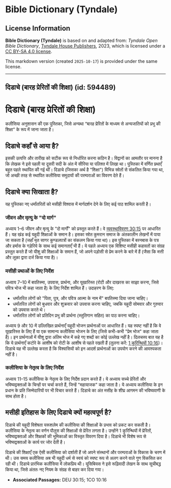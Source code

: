 # Bible Dictionary (Tyndale)

## License Information

**Bible Dictionary (Tyndale)** is based on and adapted from: _Tyndale Open Bible Dictionary_, [Tyndale House Publishers](https://tyndaleopenresources.com/), 2023, which is licensed under a [CC BY-SA 4.0 license](https://creativecommons.org/licenses/by-sa/4.0/legalcode.en).

This markdown version (created `2025-10-17`) is provided under the same license.



--------------------------------

## दिडाचे (बारह प्रेरितों की शिक्षा) (id: 594489)

दिडाचे (बारह प्रेरितों की शिक्षा)
=================================

कलीसिया अनुशासन की एक पुस्तिका, जिसे अन्यथा “बारह प्रेरितों के माध्यम से अन्यजातियों को प्रभु की शिक्षा” के रूप में जाना जाता है।

दिडाचे कहाँ से आया है?
----------------------

इसकी उत्पत्ति और तारीख को सटीक रूप से निर्धारित करना कठिन है। विद्वानों का आमतौर पर मानना है कि लेखक ने इसे पहली या दूसरी सदी के अंत में सीरिया या पलिश्त में लिखा था। पुस्तिका में वर्णित प्रथाएँ बहुत पहले स्थापित की गई थीं। दिडाचे (जिसका अर्थ है "शिक्षा") विभिन्न स्रोतों से संकलित किया गया था, जो अच्छी तरह से स्थापित कलीसिया समुदायों की परम्पराओं का विवरण देते हैं।

दिडाचे क्या सिखाता है?
----------------------

यह पुस्तिका नए धर्मांतरितों को मसीही विश्वास में मार्गदर्शन देने के लिए कई पाठ शामिल करती है।

### जीवन और मृत्यु के "दो मार्ग"

अध्याय 1–6 जीवन और मृत्यु के "दो मार्गों" को प्रस्तुत करते हैं। वे [व्यवस्थाविवरण 30:15](https://ref.ly/Deut30:15) पर आधारित हैं। यह खंड कई यहूदी शिक्षाओं के समान है। इसका स्रोत कुमरान समाज के अंतकालीन लेखनों में पाया जा सकता है (जहाँ मृत सागर कुण्डलपत्रों का संकलन किया गया था)। इस पुस्तिका में बरनबास के पत्र और हर्मास के गड़ेरिये के साथ कई समानताएँ भी हैं। ये पहले अध्याय एक विशिष्ट मसीही कहावतों का संग्रह प्रस्तुत करते हैं जो यीशु की शिक्षाओं के समान हैं, जो अपने पड़ोसी से प्रेम करने के बारे में हैं (जैसा कि मत्ती और लूका द्वारा दर्ज किया गया है)।

### मसीही प्रथाओं के लिए निर्देश

अध्याय 7–10 में बपतिस्मा, उपवास, प्रार्थना, और यूखारिस्त (रोटी और दाखरस का साझा करना, जिसे पवित्र भोज भी कहा जाता है) के लिए निर्देश शामिल हैं। उदाहरण के लिए:

* धर्मांतरित लोगों को "पिता, पुत्र, और पवित्र आत्मा के नाम में" बपतिस्मा दिया जाना चाहिए।
* धर्मांतरित लोगों को बुधवार और शुक्रवार को उपवास करना चाहिए, जबकि यहूदी सोमवार और गुरुवार को उपवास करते थे।
* धर्मांतरित लोगों को प्रतिदिन प्रभु की प्रार्थना (स्तुतिगान सहित) का पाठ करना चाहिए।

अध्याय 9 और 10 में उल्लिखित प्रार्थनाएँ यहूदी भोजन प्रार्थनाओं पर आधारित हैं। यह स्पष्ट नहीं है कि वे यूखारिस्त के लिए हैं या एक सामान्य कलीसिया भोजन के लिए (जिसे कभी\-कभी "प्रेम भोज" कहा जाता है)। इन प्रार्थनाओं में यीशु द्वारा अंतिम भोज में कहे गए शब्दों का कोई उल्लेख नहीं है। दिलचस्प बात यह है कि ये प्रार्थनाएँ कटोरे के आशीष को रोटी के आशीष से पहले रखती हैं (तुलना करें: [1 कुरिन्थियों 10:16](https://ref.ly/1Cor10:16))। दिडाचे यह भी उल्लेख करता है कि विश्वासियों को इन आदर्श प्रार्थनाओं का उपयोग करने की आवश्यकता नहीं है।

### कलीसिया के नेतृत्व के लिए निर्देश

अध्याय 11–15 कलीसिया के नेतृत्व के लिए निर्देश प्रदान करते हैं। ये अध्याय सच्चे प्रेरितों और भविष्यद्वक्ताओं के चिन्हों पर चर्चा करते हैं, जिन्हें "महायाजक" कहा जाता है। ये अध्याय कलीसिया के इन प्रधान के प्रति जिम्मेदारियों पर भी विचार करते हैं। दिडाचे का अंत मसीह के शीघ्र आगमन की भविष्यवाणी के साथ होता है।

मसीही इतिहास के लिए दिडाचे क्यों महत्वपूर्ण है?
-----------------------------------------------

दिडाचे की यहूदी विशेषता यरूशलेम की कलीसिया की शिक्षाओं के प्रभाव को प्रकट कर सकती है। कलीसिया के नेतृत्व का वर्णन पौलुस की शिक्षाओं से प्रेरित लगता है। उन्होंने 1 कुरिन्थियों में प्रेरितों, भविष्यद्वक्ताओं और शिक्षकों की भूमिकाओं का विस्तृत विवरण दिया है। दिडाचे भी विशेष रूप से भविष्यद्वक्ताओं के कार्य पर जोर देती है।

दिडाचे की शिक्षाएँ एक ऐसी कलीसिया को दर्शाती हैं जो अपने संस्थानों और परम्पराओं के विकास के चरण में थी। उस समय कलीसिया अब भी यहूदी धर्म से स्वयं को स्पष्ट रूप से अलग करने वाले गुण विकसित कर रही थी। दिडाचे प्रारंभिक कलीसिया में लोकप्रिय थी। यूसिबियस ने इसे रूढ़िवादी लेखन के साथ सूचीबद्ध किया था, जिसे अंततः नए नियम के संग्रह से बाहर कर दिया गया।

* **Associated Passages:** DEU 30:15; 1CO 10:16

